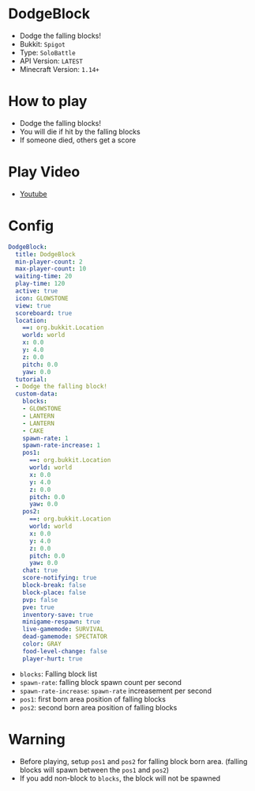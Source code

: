 # DodgeBlock
- Dodge the falling blocks!
- Bukkit: `Spigot`
- Type: `SoloBattle`
- API Version: `LATEST`
- Minecraft Version: `1.14+`



# How to play
- Dodge the falling blocks!
- You will die if hit by the falling blocks
- If someone died, others get a score



# Play Video
- [Youtube](https://www.youtube.com/watch?v=3CQUab1ysSE)



# Config
```yaml
DodgeBlock:
  title: DodgeBlock
  min-player-count: 2
  max-player-count: 10
  waiting-time: 20
  play-time: 120
  active: true
  icon: GLOWSTONE
  view: true
  scoreboard: true
  location:
    ==: org.bukkit.Location
    world: world
    x: 0.0
    y: 4.0
    z: 0.0
    pitch: 0.0
    yaw: 0.0
  tutorial:
  - Dodge the falling block!
  custom-data:
    blocks:
    - GLOWSTONE
    - LANTERN
    - LANTERN
    - CAKE
    spawn-rate: 1
    spawn-rate-increase: 1
    pos1:
      ==: org.bukkit.Location
      world: world
      x: 0.0
      y: 4.0
      z: 0.0
      pitch: 0.0
      yaw: 0.0
    pos2:
      ==: org.bukkit.Location
      world: world
      x: 0.0
      y: 4.0
      z: 0.0
      pitch: 0.0
      yaw: 0.0
    chat: true
    score-notifying: true
    block-break: false
    block-place: false
    pvp: false
    pve: true
    inventory-save: true
    minigame-respawn: true
    live-gamemode: SURVIVAL
    dead-gamemode: SPECTATOR
    color: GRAY
    food-level-change: false
    player-hurt: true
```
- `blocks`: Falling block list 
- `spawn-rate`: falling block spawn count per second
- `spawn-rate-increase`: `spawn-rate` increasement per second
- `pos1`: first born area position of falling blocks
- `pos2`: second born area position of falling blocks



# Warning
- Before playing, setup `pos1` and `pos2` for falling block born area. (falling blocks will spawn between the `pos1` and `pos2`)
- If you add non-block to `blocks`, the block will not be spawned